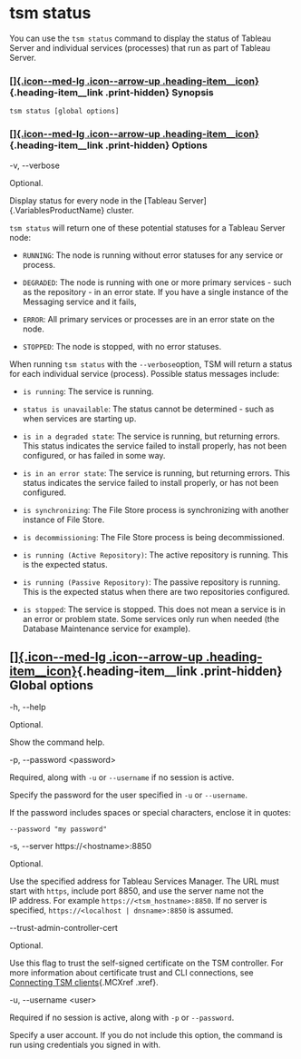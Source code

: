 

tsm status
==========
You can use the `tsm status` command to display the status of Tableau
Server and individual services (processes) that run as part of Tableau
Server.

<div>

### [[]{.icon--med-lg .icon--arrow-up .heading-item__icon}](https://help.tableau.com/current/server/en-us/cli_status_tsm.htm#){.heading-item__link .print-hidden} Synopsis

</div>

`tsm status [global options]`

<div>

### [[]{.icon--med-lg .icon--arrow-up .heading-item__icon}](https://help.tableau.com/current/server/en-us/cli_status_tsm.htm#){.heading-item__link .print-hidden} Options

</div>

-v, \--verbose

Optional.

Display status for every node in the [Tableau
Server]{.VariablesProductName} cluster.

`tsm status` will return one of these potential statuses for a Tableau
Server node:

-   `RUNNING`: The node is running without error statuses for any
    service or process.

-   `DEGRADED`: The node is running with one or more primary services -
    such as the repository - in an error state. If you have a single
    instance of the Messaging service and it fails,

-   `ERROR`: All primary services or processes are in an error state on
    the node.

-   `STOPPED`: The node is stopped, with no error statuses.

When running `tsm status` with the `--verbose`option, TSM will return a
status for each individual service (process). Possible status messages
include:

-   `is running`: The service is running.

-   `status is unavailable`: The status cannot be determined - such as
    when services are starting up.

-   `is in a degraded state`: The service is running, but returning
    errors. This status indicates the service failed to install
    properly, has not been configured, or has failed in some way.

-   `is in an error state`: The service is running, but returning
    errors. This status indicates the service failed to install
    properly, or has not been configured.

-   `is synchronizing`: The File Store process is synchronizing with
    another instance of File Store.

-   `is decommissioning`: The File Store process is being
    decommissioned.

-   `is running (Active Repository)`: The active repository is running.
    This is the expected status.

-   `is running (Passive Repository)`: The passive repository is
    running. This is the expected status when there are two repositories
    configured.

-   `is stopped`: The service is stopped. This does not mean a service
    is in an error or problem state. Some services only run when needed
    (the Database Maintenance service for example).

<div>

[[]{.icon--med-lg .icon--arrow-up .heading-item__icon}](https://help.tableau.com/current/server/en-us/cli_status_tsm.htm#){.heading-item__link .print-hidden} Global options
----------------------------------------------------------------------------------------------------------------------------------------------------------------------------

</div>

-h, \--help

Optional.

Show the command help.

-p, \--password \<password\>

Required, along with `-u` or `--username` if no session is active.

Specify the password for the user specified in `-u` or `--username`.

If the password includes spaces or special characters, enclose it in
quotes:

`--password "my password"`

-s, \--server https://\<hostname\>:8850

Optional.

Use the specified address for Tableau Services Manager. The URL must
start with `https`, include port 8850, and use the server name not the
IP address. For example `https://<tsm_hostname>:8850`. If no server is
specified, `https://<localhost | dnsname>:8850` is assumed.

\--trust-admin-controller-cert

Optional.

Use this flag to trust the self-signed certificate on the
TSM controller. For more information about certificate trust and
CLI connections, see [Connecting
TSM clients](https://help.tableau.com/current/server/en-us/tsm_overview.htm#Connecti){.MCXref
.xref}.

-u, \--username \<user\>

Required if no session is active, along with `-p` or `--password`.

Specify a user account. If you do not include this option, the command
is run using credentials you signed in with.
